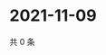 # 2021-11-09

共 0 条

<!-- BEGIN WEIBO -->
<!-- 最后更新时间 Tue Nov 09 2021 11:12:11 GMT+0800 (China Standard Time) -->

<!-- END WEIBO -->
